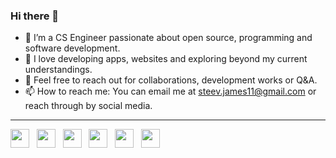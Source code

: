
### Hi there  👋

- 🌟 I’m a CS Engineer passionate about open source, programming and software development.
- 🌱 I love developing apps, websites and exploring beyond my current understandings.
- 💬 Feel free to reach out for collaborations, development works or Q&A.
- 📫 How to reach me: You can email me at steev.james11@gmail.com or reach through by social media.
-------------------
<a href="https://www.linkedin.com/in/steevjames/"><img src="https://image.flaticon.com/icons/svg/174/174857.svg" height="30"/></a> &nbsp; 
<a href="https://play.google.com/store/apps/dev?id=7649130837259097103"><img src="https://image.flaticon.com/icons/svg/1532/1532534.svg" height="30"/></a> &nbsp; 
<a href="https://www.facebook.com/steev.james"><img src="https://image.flaticon.com/icons/svg/174/174848.svg" height="30"/></a> &nbsp; 
<a href="https://www.instagram.com/steev_james/"><img src="https://image.flaticon.com/icons/svg/174/174855.svg" height="30"/></a> &nbsp; 
<a href="https://twitter.com/_St33v"><img src="https://image.flaticon.com/icons/svg/174/174876.svg" height="30"/></a> &nbsp; 
<a href="https://steevjames.github.io/"><img src="https://steevjames.github.io/img/l.png" height="30"/></a> &nbsp; 
